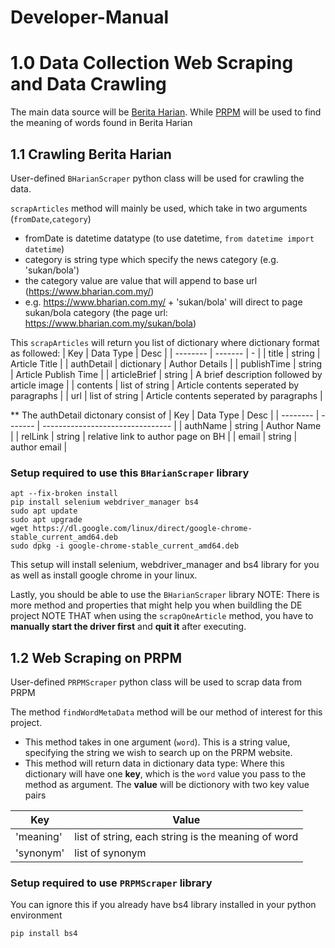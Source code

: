 # Developer-Manual
# 1.0 Data Collection Web Scraping and Data Crawling
The main data source will be [Berita Harian](https://www.bharian.com.my/). While [PRPM](https://prpm.dbp.gov.my/) will be used to find the meaning of words found in Berita Harian
## 1.1 Crawling Berita Harian
User-defined `BHarianScraper` python class will be used for crawling the data.

`scrapArticles` method will mainly be used, which take in two arguments (`fromDate`,`category`)
* fromDate is datetime datatype (to use datetime, `from datetime import datetime`)
* category is string type which specify the news category (e.g. 'sukan/bola')
*   the category value are value that will append to base url (https://www.bharian.com.my/)
*   e.g. https://www.bharian.com.my/ + 'sukan/bola' will direct to page sukan/bola category (the page url: https://www.bharian.com.my/sukan/bola)

This `scrapArticles` will return you list of dictionary where dictionary format as followed:
| Key    | Data Type | Desc |
| -------- | ------- | - |
| title  | string    | Article Title |
| authDetail | dictionary    | Author Details  |
| publishTime    | string    | Article Publish Time |
| articleBrief    | string    | A brief description followed by article image |
| contents | list of string    | Article contents seperated by paragraphs |
| url | list of string    | Article contents seperated by paragraphs |


** The authDetail dictonary consist of
| Key    | Data Type | Desc |
| -------- | ------- | -------------------------------- |
| authName  | string    | Author Name |
| relLink | string    | relative link to author page on BH  |
| email    | string    | author email |

### Setup required to use this `BHarianScraper` library
```
apt --fix-broken install
pip install selenium webdriver_manager bs4
sudo apt update
sudo apt upgrade
wget https://dl.google.com/linux/direct/google-chrome-stable_current_amd64.deb
sudo dpkg -i google-chrome-stable_current_amd64.deb
```
This setup will install selenium, webdriver_manager and bs4 library for you as well as install google chrome in your linux.

Lastly, you should be able to use the `BHarianScraper` library 
NOTE: There is more method and properties that might help you when buildling the DE project
NOTE THAT when using the `scrapOneArticle` method, you have to **manually start the driver first** and **quit it** after executing.

## 1.2 Web Scraping on PRPM
User-defined `PRPMScraper` python class will be used to scrap data from PRPM

The method `findWordMetaData` method will be our method of interest for this project.
* This method takes in one argument (`word`). This is a string value, specifying the string we wish to search up on the PRPM website.
* This method will return data in dictionary data type:
  Where this dictionary will have one __key__, which is the `word` value you pass to the method as argument.
  The __value__ will be dictionory with two key value pairs


| Key | Value |
| -------- | ---------- |
| 'meaning' | list of string, each string is the meaning of word |
| 'synonym' | list of synonym |
 
### Setup required to use `PRPMScraper` library
You can ignore this if you already have bs4 library installed in your python environment
```
pip install bs4
```




